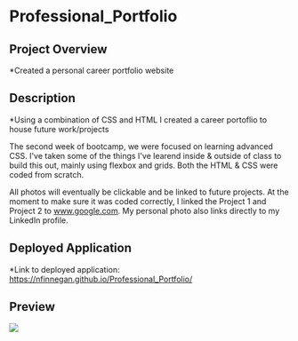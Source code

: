# Professional_Portfolio

## Project Overview
*Created a personal career portfolio website


## Description
*Using a combination of CSS and HTML I created a career portoflio to house future work/projects

The second week of bootcamp, we were focused on learning advanced CSS. I've taken some of the things I've learend inside & outside of class to build this out, mainly using flexbox and grids. Both the HTML & CSS were coded from scratch. 

All photos will eventually be clickable and be linked to future projects. At the moment to make sure it was coded correctly, I linked the Project 1 and Project 2 to www.google.com. My personal photo also links directly to my LinkedIn profile.


## Deployed Application
*Link to deployed application:
https://nfinnegan.github.io/Professional_Portfolio/ 

## Preview

<img src="Professional_Portfolio/assets/Images/Career_Portfolio_Screenshot.png">